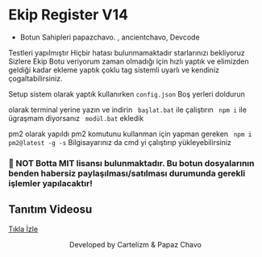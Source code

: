 # Ekip Register V14

- Botun Sahipleri papazchavo. , ancientchavo, Devcode

Testleri yapılmıştır Hiçbir hatası bulunmamaktadır starlarınızı bekliyoruz Sizlere Ekip Botu veriyorum zaman olmadığı için hızlı yaptık ve elimizden geldiği kadar ekleme yaptık çoklu tag sistemli uyarlı ve kendiniz çogaltabilirsiniz.

Setup sistem olarak yaptık kullanırken ```config.json``` Boş yerleri doldurun

olarak terminal yerine yazın ve indirin ``` başlat.bat```  ile çaliştırın ``` npm i```  ile ügraşmam diyorsanız ``` modül.bat```  ekledik

pm2 olarak yapıldı pm2 komutunu kullanman için yapman gereken  ``` npm i pm2@latest -g -s```  Bilgisayarınız da cmd yi çalıştırıp yükleyebilirsiniz

### 📢 NOT Botta MIT lisansı bulunmaktadır. Bu botun dosyalarının benden habersiz paylaşılması/satılması durumunda gerekli işlemler yapılacaktır!

## Tanıtım Videosu

[Tıkla İzle](https://www.youtube.com/watch?v=N3iLouZfaLA)

<p align="center">Developed by Cartelizm & Papaz Chavo</p>

